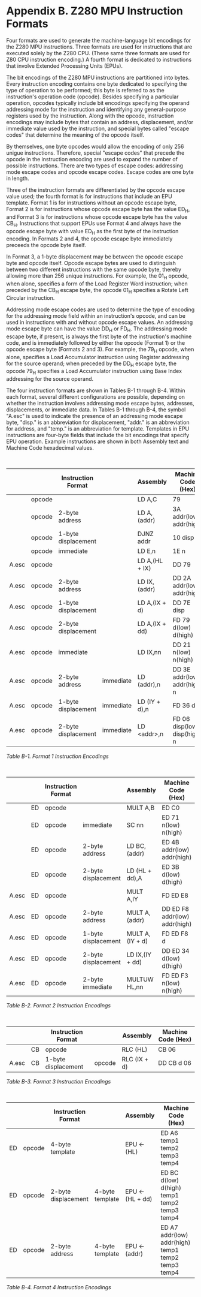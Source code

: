 # Appendix B. Z280 MPU Instruction Formats

Four formats are used to generate the machine-language bit encodings for the Z280 MPU instructions. Three formats are used for instructions that are executed solely by the Z280 CPU. (These same three formats are used for Z80 CPU instruction encoding.) A fourth format is dedicated to instructions that involve Extended Processing Units (EPUs).

The bit encodings of the Z280 MPU instructions are partitioned into bytes. Every instruction encoding contains one byte dedicated to specifying the type of operation to be performed; this byte is referred to as the instruction's operation code (opcode). Besides specifying a particular operation, opcodes typically include bit encodings specifying the operand addressing mode for the instruction and identifying any general-purpose registers used by the instruction. Along with the opcode, instruction encodings may include bytes that contain an address, displacement, and/or immediate value used by the instruction, and special bytes called "escape codes" that determine the meaning of the opcode itself.

By themselves, one byte opcodes would allow the encoding of only 256 unigue instructions. Therefore, special "escape codes" that precede the opcode in the instruction encoding are used to expand the number of possible instructions. There are two types of escape codes: addressing mode escape codes and opcode escape codes. Escape codes are one byte in length.

Three of the instruction formats are differentiated by the opcode escape value used; the fourth format is for instructions that include an EPU template. Format 1 is for instructions without an opcode escape byte, Format 2 is for instructions whose opcode escape byte has the value ED<sub>H</sub>, and Format 3 is for instructions whose opcode escape byte has the value CB<sub>H</sub>. Instructions that support EPUs use Format 4 and always have the opcode escape byte with value ED<sub>H</sub> as the first byte of the instruction encoding. In Formats 2 and 4, the opcode escape byte immediately preceeds the opcode byte itself.

In Format 3, a 1-byte displacement may be between the opcode escape byte and opcode itself. Opcode escape bytes are used to distinguish between two different instructions with the same opcode byte, thereby allowing more than 256 unique instructions. For example, the 01<sub>H</sub> opcode, when alone, specifies a form of the Load Register Word instruction; when preceded by the CB<sub>H</sub> escape byte, the opcode 01<sub>H</sub> specifies a Rotate Left Circular instruction.

Addressing mode escape codes are used to determine the type of encoding for the addressing mode field within an instruction's opcode, and can be used in instructions with and without opcode escape values. An addressing mode escape byte can have the value DD<sub>H</sub> or FD<sub>H</sub>. The addressing mode escape byte, if present, is always the first byte of the instruction's machine code, and is immediately followed by either the opcode (Format 1) or the opcode escape byte (Formats 2 and 3). For example, the 79<sub>H</sub> opcode, when alone, specifies a Load Accumulator instruction using Register addressing for the source operand; when preceded by the DD<sub>H</sub> escape byte, the opcode 79<sub>H</sub> specifies a Load Accumulator instruction using Base Index addressing for the source operand.

The four instruction formats are shown in Tables B-1 through B-4. Within each format, several different configurations are possible, depending on whether the instruction involves addressing mode escape bytes, addresses, displacements, or immediate data. In Tables B-1 through B-4, the symbol "A.esc" is used to indicate the presence of an addressing mode escape byte, "disp." is an abbreviation for displacement, "addr." is an abbreviation for address, and "temp." is an abbreviation for template. Templates in EPU instructions are four-byte fields that include the bit encodings that specify EPU operation. Example instructions are shown in both Assembly text and Machine Code hexadecimal values.

<br/>

| | | Instruction Format | | Assembly | Machine Code (Hex)
|-|-|-|-|-|-|
| | opcode | | | LD A,C | 79
| | opcode | 2-byte address | | LD A,(addr) | 3A addr(low) addr(high)
| | opcode | 1-byte displacement | | DJNZ addr | 10 disp
| | opcode | immediate | | LD E,n | 1E n
| A.esc | opcode | | | LD A,(HL + IX) | DD 79
| A.esc | opcode | 2-byte address | | LD IX,(addr) | DD 2A addr(low) addr(high)
| A.esc | opcode | 1-byte displacement | | LD A,(IX + d) | DD 7E disp
| A.esc | opcode | 2-byte displacement | | LD A,(IX + dd) | FD 79 d(low) d(high)
| A.esc | opcode | immediate | | LD IX,nn | DD 21 n(low) n(high)
| A.esc | opcode | 2-byte address | immediate | LD (addr),n | DD 3E addr(low) addr(high) n
| A.esc | opcode | 1-byte displacement | immediate | LD (IY + d),n | FD 36 d n
| A.esc | opcode | 2-byte displacement | immediate | LD &lt;addr&gt;,n | FD 06 disp(low) disp(high) n

_Table B-1. Format 1 Instruction Encodings_

<br/>

| | | Instruction Format | | Assembly | Machine Code (Hex)
|-|-|-|-|-|-|
| | ED | opcode | | MULT A,B | ED C0
| | ED | opcode | immediate | SC nn | ED 71 n(low) n(high)
| | ED | opcode | 2-byte address | LD BC,(addr) | ED 4B addr(low) addr(high)
| | ED | opcode | 2-byte displacement | LD (HL + dd),A | ED 3B d(low) d(high)
| A.esc | ED | opcode | | MULT A,IY | FD ED E8
| A.esc | ED | opcode | 2-byte address | MULT A,(addr) | DD ED F8 addr(low) addr(high)
| A.esc | ED | opcode | 1-byte displacement | MULT A,(IY + d) | FD ED F8 d
| A.esc | ED | opcode | 2-byte displacement | LD IX,(IY + dd) | DD ED 34 d(low) d(high)
| A.esc | ED | opcode | 2-byte immediate | MULTUW HL,nn | FD ED F3 n(low) n(high)

_Table B-2. Format 2 Instruction Encodings_

<br/>

| | | Instruction Format | | Assembly | Machine Code (Hex)
|-|-|-|-|-|-|
| | CB | opcode | | RLC (HL) | CB 06
| A.esc | CB | 1-byte displacement | opcode | RLC (IX + d) | DD CB d 06

_Table B-3. Format 3 Instruction Encodings_

<br/>

| | | Instruction Format | | Assembly | Machine Code (Hex)
|-|-|-|-|-|-|
| ED | opcode | 4-byte template | | EPU ← (HL) | ED A6 temp1 temp2 temp3 temp4
| ED | opcode | 2-byte displacement | 4-byte template | EPU ← (HL + dd) | ED BC d(low) d(high) temp1 temp2 temp3 temp4
| ED | opcode | 2-byte address | 4-byte template | EPU ← (addr) | ED A7 addr(low) addr(high) temp1 temp2 temp3 temp4

_Table B-4. Format 4 Instruction Encodings_
